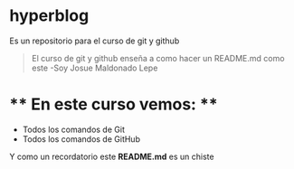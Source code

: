 # hyperblog
Es un repositorio para el curso de git y github
>El curso de git y github enseña a como hacer un README.md como este 
>-Soy Josue Maldonado Lepe

# ** En este curso vemos: **
* Todos los comandos de Git
* Todos los comandos de GitHub

Y como un recordatorio este **README.md** es un chiste
